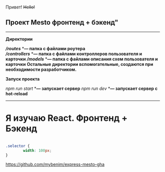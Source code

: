 Привет! ~~Hello!~~

 ## **Проект Mesto фронтенд + бэкенд"**
___________________________________________________________________________________

**Директории** 

***/routes*** ***— папка с файлами роутера**  
***/controllers*** ***— папка с файлами контроллеров пользователя и карточки**
***/models*** ***— папка с файлами описания схем пользователя и карточки**
**Остальные директории вспомогательные, создаются при необходимости разработчиком.**

**Запуск проекта**

*npm run start* ***— запускает сервер** 
*npm run dev* ***— запускает сервер с hot-reload** 
_________________________________________________________________________________________

<h1>Я изучаю React. Фронтенд + Бэкенд</h1>

```html
```
```css
.selector {
        width: 100px;
}
```

https://github.com/mybenim/express-mesto-gha
